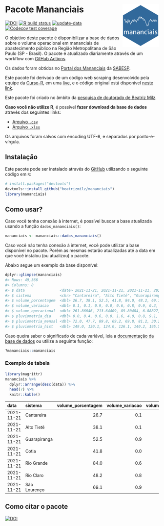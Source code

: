 
<!-- README.md is generated from README.Rmd. Please edit that file -->

# Pacote Mananciais <img src="man/figures/hexlogo.png" align="right" width = "120px"/>

<!-- badges: start -->

[![DOI](https://zenodo.org/badge/DOI/10.5281/zenodo.4733056.svg)](https://doi.org/10.5281/zenodo.4733056)
[![R build
status](https://github.com/beatrizmilz/mananciais/workflows/R-CMD-check/badge.svg)](https://github.com/beatrizmilz/mananciais/actions)
[![update-data](https://github.com/beatrizmilz/mananciais/actions/workflows/2-update_data.yaml/badge.svg)](https://github.com/beatrizmilz/mananciais/actions/workflows/2-update_data.yaml)
[![Codecov test
coverage](https://codecov.io/gh/beatrizmilz/mananciais/branch/master/graph/badge.svg)](https://codecov.io/gh/beatrizmilz/mananciais?branch=master)
<!-- badges: end -->

O objetivo deste pacote é disponibilizar a base de dados sobre o volume
operacional em mananciais de abastecimento público na Região
Metropolitana de São Paulo (SP - Brasil). O pacote é atualizado
diariamente através de um workflow com [GitHub
Actions](https://github.com/beatrizmilz/mananciais/actions).

Os dados foram obtidos no [Portal dos
Mananciais](http://mananciais.sabesp.com.br/Situacao) da
[SABESP](http://site.sabesp.com.br/site/Default.aspx).

Este pacote foi derivado de um código web scraping desenvolvido pela
equipe da [Curso-R](https://www.curso-r.com/), em uma
[live](https://youtu.be/jvZIxrMmOcQ), e o código original está
disponível [neste
link](https://github.com/curso-r/lives/blob/master/drafts/20200730_scraper_sabesp.R).

Este pacote foi criado no âmbito da [pesquisa de doutorado de Beatriz
Milz](https://beatrizmilz.github.io/tese/).

**Caso você não utilize R**, é possível **fazer download da base de
dados** através dos seguintes links:

  - [Arquivo
    `.csv`](https://github.com/beatrizmilz/mananciais/raw/master/inst/extdata/mananciais.csv)
  - [Arquivo
    `.xlsx`](https://github.com/beatrizmilz/mananciais/blob/master/inst/extdata/mananciais.xlsx?raw=true)

Os arquivos foram salvos com encoding UTF-8, e separados por
ponto-e-vírgula.

## Instalação

Este pacote pode ser instalado através do [GitHub](https://github.com/)
utilizando o seguinte código em `R`:

``` r
# install.packages("devtools")
devtools::install_github("beatrizmilz/mananciais")
library(mananciais)
```

## Como usar?

Caso você tenha conexão à internet, é possível buscar a base atualizada
usando a função `dados_mananciais()`:

``` r
mananciais <- mananciais::dados_mananciais() 
```

Caso você não tenha conexão à internet, você pode utilizar a base
disponível no pacote. Porém as mesmas estarão atualizadas até a data em
que você instalou (ou atualizou) o pacote.

Abaixo segue um exemplo da base disponível:

``` r
dplyr::glimpse(mananciais)
#> Rows: 49,366
#> Columns: 8
#> $ data                <date> 2021-11-21, 2021-11-21, 2021-11-21, 2021-11-21, 2…
#> $ sistema             <chr> "Cantareira", "Alto Tietê", "Guarapiranga", "Cotia…
#> $ volume_porcentagem  <dbl> 26.7, 38.1, 52.5, 41.8, 84.0, 48.2, 69.1, 26.6, 38…
#> $ volume_variacao     <dbl> 0.1, 0.1, 0.9, 0.0, 0.6, 0.8, 0.9, 0.3, 0.0, 0.9, …
#> $ volume_operacional  <dbl> 261.86646, 213.64409, 89.80484, 6.88827, 94.24902,…
#> $ pluviometria_dia    <dbl> 0.0, 0.4, 0.6, 0.0, 1.6, 4.0, 0.8, 9.1, 4.4, 1.6, …
#> $ pluviometria_mensal <dbl> 72.0, 47.7, 89.8, 69.2, 69.8, 81.2, 30.2, 72.0, 47…
#> $ pluviometria_hist   <dbl> 149.0, 130.1, 124.0, 126.1, 140.2, 195.5, 154.6, 1…
```

Caso queira saber o significado de cada variável, leia a [documentação
da base de
dados](https://beatrizmilz.github.io/mananciais/reference/mananciais.html)
ou utilize a seguinte função:

``` r
?mananciais::mananciais
```

### Exemplo de tabela

``` r
library(magrittr)
mananciais %>% 
  dplyr::arrange(desc(data)) %>% 
  head(7) %>%
  knitr::kable()
```

| data       | sistema      | volume\_porcentagem | volume\_variacao | volume\_operacional | pluviometria\_dia | pluviometria\_mensal | pluviometria\_hist |
| :--------- | :----------- | ------------------: | ---------------: | ------------------: | ----------------: | -------------------: | -----------------: |
| 2021-11-21 | Cantareira   |                26.7 |              0.1 |           261.86646 |               0.0 |                 72.0 |              149.0 |
| 2021-11-21 | Alto Tietê   |                38.1 |              0.1 |           213.64409 |               0.4 |                 47.7 |              130.1 |
| 2021-11-21 | Guarapiranga |                52.5 |              0.9 |            89.80484 |               0.6 |                 89.8 |              124.0 |
| 2021-11-21 | Cotia        |                41.8 |              0.0 |             6.88827 |               0.0 |                 69.2 |              126.1 |
| 2021-11-21 | Rio Grande   |                84.0 |              0.6 |            94.24902 |               1.6 |                 69.8 |              140.2 |
| 2021-11-21 | Rio Claro    |                48.2 |              0.8 |             6.58250 |               4.0 |                 81.2 |              195.5 |
| 2021-11-21 | São Lourenço |                69.1 |              0.9 |            61.35110 |               0.8 |                 30.2 |              154.6 |

## Como citar o pacote

[![DOI](https://zenodo.org/badge/DOI/10.5281/zenodo.4733056.svg)](https://doi.org/10.5281/zenodo.4733056)

